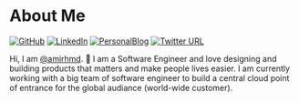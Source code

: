 # About Me

[![GitHub](https://img.shields.io/badge/GitHub-%40amirhmd-239a3b.svg)](https://github.com/amirhmd)
[![LinkedIn](https://img.shields.io/badge/Linked-in-0c66c3.svg)](https://www.linkedin.com/in/amirhm/)
[![PersonalBlog](https://img.shields.io/badge/Personal-blog-6c3a3b.svg)](https://amirhmovahed.com)
[![Twitter URL](https://img.shields.io/badge/Twitter-profile-1d9bf0.svg)](https://twitter.com/amirhmd20)

Hi, I am [@amirhmd](https://github.com/amirhmd). 👋 I am a Software Engineer and love designing and building products that matters and make people lives easier. I am currently working with a big team of software engineer to build a central cloud point of entrance for the global audiance (world-wide customer). 
